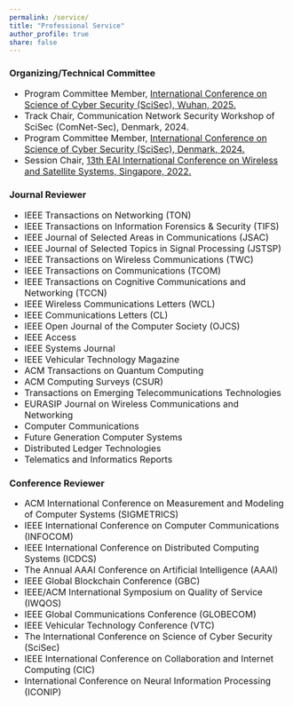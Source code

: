 ```yaml
---
permalink: /service/
title: "Professional Service"
author_profile: true
share: false
---
```


### Organizing/Technical Committee

<div style="font-size: 16px;" markdown="1">

+ Program Committee Member, [International Conference on Science of Cyber Security (SciSec), Wuhan, 2025.](https://scisec.org/index.html)
+ Track Chair, Communication Network Security Workshop of SciSec (ComNet-Sec), Denmark, 2024.
+ Program Committee Member, [International Conference on Science of Cyber Security (SciSec), Denmark, 2024.](https://scisec.org/index.html)
+ Session Chair, [13th EAI International Conference on Wireless and Satellite Systems, Singapore, 2022.](https://psats.eai-conferences.org/2022/)


</div>
  
### Journal Reviewer

<div style="font-size: 16px;" markdown="1">
  
+ IEEE Transactions on Networking (TON)
+ IEEE Transactions on Information Forensics & Security (TIFS)
+ IEEE Journal of Selected Areas in Communications (JSAC)
+ IEEE Journal of Selected Topics in Signal Processing (JSTSP)
+ IEEE Transactions on Wireless Communications (TWC)
+ IEEE Transactions on Communications (TCOM)
+ IEEE Transactions on Cognitive Communications and Networking (TCCN)
+ IEEE Wireless Communications Letters (WCL)
+ IEEE Communications Letters (CL)
+ IEEE Open Journal of the Computer Society (OJCS)
+ IEEE Access
+ IEEE Systems Journal
+ IEEE Vehicular Technology Magazine
+ ACM Transactions on Quantum Computing
+ ACM Computing Surveys (CSUR)
+ Transactions on Emerging Telecommunications Technologies
+ EURASIP Journal on Wireless Communications and Networking
+ Computer Communications
+ Future Generation Computer Systems
+ Distributed Ledger Technologies
+ Telematics and Informatics Reports

</div>

### Conference Reviewer

<div style="font-size: 16px;" markdown="1">


+ ACM International Conference on Measurement and Modeling of Computer Systems (SIGMETRICS)
+ IEEE International Conference on Computer Communications (INFOCOM)
+ IEEE International Conference on Distributed Computing Systems (ICDCS)
+ The Annual AAAI Conference on Artificial Intelligence (AAAI)
+ IEEE Global Blockchain Conference (GBC)
+ IEEE/ACM International Symposium on Quality of Service (IWQOS)
+ IEEE Global Communications Conference (GLOBECOM)
+ IEEE Vehicular Technology Conference (VTC)
+ The International Conference on Science of Cyber Security (SciSec)
+ IEEE International Conference on Collaboration and Internet Computing (CIC)
+ International Conference on Neural Information Processing (ICONIP)


</div>
